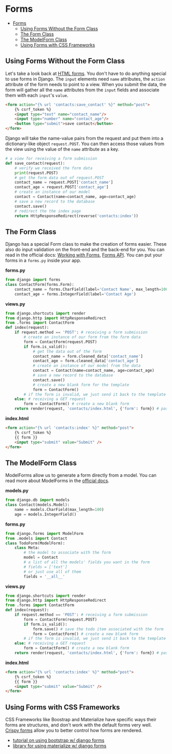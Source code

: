 

# Forms

- [Forms](#forms)
  - [Using Forms Without the Form Class](#using-forms-without-the-form-class)
  - [The Form Class](#the-form-class)
  - [The ModelForm Class](#the-modelform-class)
  - [Using Forms with CSS Frameworks](#using-forms-with-css-frameworks)


## Using Forms Without the Form Class

Let's take a look back at [HTML forms](../../2%20HTML+CSS/docs/03%20-%20HTML%20Forms.md). You don't have to do anything special to use forms in Django. The `input` elements need `name` attributes, the `action` attribute of the form needs to point to a view. When you submit the data, the form will gather all the `name` attributes from the `input` fields and associate them with each `input`'s `value`.

```html
<form action="{% url 'contacts:save_contact' %}" method="post">
    {% csrf_token %}
    <input type="text" name="contact_name"/>
    <input type="number" name="contact_age"/>
    <button type="submit">save contact</button>
</form>
```

Django will take the name-value pairs from the request and put them into a dictionary-like object `request.POST`. You can then access those values from the view using the value of the `name` attribute as a key.

```python
# a view for receiving a form submission
def save_contact(request):
    # verify we received the form data
    print(request.POST)
    # get the form data out of request.POST
    contact_name = request.POST['contact_name']
    contact_age = request.POST['contact_age']
    # create an instance of our model
    contact = Contact(name=contact_name, age=contact_age)
    # save a new record to the database
    contact.save()
    # redirect the the index page
    return HttpResponseRedirect(reverse('contacts:index'))
```

## The Form Class

Django has a special Form class to make the creation of forms easier. These also do input validation on the front-end and the back-end for you. You can read in the official docs: [Working with Forms](https://docs.djangoproject.com/en/3.0/topics/forms/), [Forms API](https://docs.djangoproject.com/en/3.0/ref/forms/api/#django.forms.Form). You can put your forms in a `forms.py` inside your app.


**forms.py**
```python
from django import forms
class ContactForm(forms.Form):
    contact_name = forms.CharField(label='Contact Name', max_length=100)
    contact_age = forms.IntegerField(label='Contact Age')
```

**views.py**
```python
from django.shortcuts import render
from django.http import HttpResponseRedirect
from .forms import ContactForm
def index(request):
    if request.method == 'POST': # receiving a form submission
        # create an instance of our form from the form data
        form = ContactForm(request.POST)
        if form.is_valid():
            # get the data out of the form
            contact_name = form.cleaned_data['contact_name']
            contact_age = form.cleaned_data['contact_age']
            # create an instance of our model from the data
            contact = Contact(name=contact_name, age=contact_age)
            # save a new record to the database
            contact.save()
            # create a new blank form for the template
            form = ContactForm()
        # if the form is invalid, we just send it back to the template
    else: # receiving a GET request
        form = ContactForm() # create a new blank form
    return render(request, 'contacts/index.html', {'form': form}) # pass the form to the template
```

**index.html**
```html
<form action="{% url 'contacts:index' %}" method="post">
    {% csrf_token %}
    {{ form }}
    <input type="submit" value="Submit" />
</form>
```


## The ModelForm Class

ModelForms allow us to generate a form directly from a model. You can read more about ModelForms in the [official docs](https://docs.djangoproject.com/en/3.0/topics/forms/modelforms/).

**models.py**
```python
from django.db import models
class Contact(models.Model):
    name = models.CharField(max_length=100)
    age = models.IntegerField()
```

**forms.py**
```python
from django.forms import ModelForm
from .models import Contact
class TodoForm(ModelForm):
    class Meta:
        # the model to associate with the form
        model = Contact
        # a list of all the models' fields you want in the form
        # fields = ['text']
        # or just use all of them
        fields = '__all__'
```

**views.py**
```python
from django.shortcuts import render
from django.http import HttpResponseRedirect
from .forms import ContactForm
def index(request):
    if request.method == 'POST': # receiving a form submission
        form = ContactForm(request.POST)
        if form.is_valid():
            form.save() # save the todo item associated with the form
            form = ContactForm() # create a new blank form
        # if the form is invalid, we just send it back to the template
    else: # receiving a GET request
        form = ContactForm() # create a new blank form
    return render(request, 'contacts/index.html', {'form': form}) # pass the form to the template
```

**index.html**
```html
<form action="{% url 'contacts:index' %}" method="post">
    {% csrf_token %}
    {{ form }}
    <input type="submit" value="Submit" />
</form>
```

## Using Forms with CSS Frameworks

CSS Frameworks like Boostrap and Materialize have specific ways their forms are structures, and don't work with the default forms very well. [Crispy forms](https://django-crispy-forms.readthedocs.io/en/latest/) allow you to better control how forms are rendered.

- [tutorial on using bootstrap w/ django forms](https://simpleisbetterthancomplex.com/tutorial/2018/08/13/how-to-use-bootstrap-4-forms-with-django.html)
- [library for using materialize w/ django forms](https://pypi.org/project/crispy-forms-materialize/)
